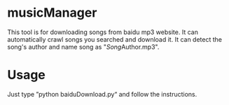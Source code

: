 musicManager
===========
This tool is for downloading songs from baidu mp3 website. It can automatically crawl songs you searched and download it.
It can detect the song's author and name song as "$Song$Author.mp3".

Usage
==========
Just type ”python baiduDownload.py“ and follow the instructions.
